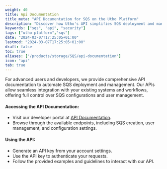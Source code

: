 ```yaml
---
weight: 40
title: Api Documentation
title_meta: "API Documentation for SQS on the Utho Platform"
description: "Discover how Utho's API simplifies SQS deployment and management, allowing you to integrate seamlessly with your cloud infrastructure."
keywords: ["sqs", "api", "security"]
tags: ["utho platform","sqs"]
date: "2024-03-07T17:25:05+01:00"
lastmod: "2024-03-07T17:25:05+01:00"
draft: false
toc: true
aliases: ['/products/storage/SQS/api-documentation']
icon: "api"
tab: true
---
```

For advanced users and developers, we provide comprehensive API documentation to automate SQS deployment and management. Our APIs allow seamless integration with your existing systems and workflows, offering full control over SQS configurations and user management.

#### Accessing the API Documentation:

* Visit our developer portal at [API Documentation](https://utho.com/api-docs/?utm_source=docs#api-SQS).
* Browse through the available endpoints, including SQS creation, user management, and configuration settings.

#### Using the API:

* Generate an API key from your account settings.
* Use the API key to authenticate your requests.
* Follow the provided examples and guidelines to interact with our API.
